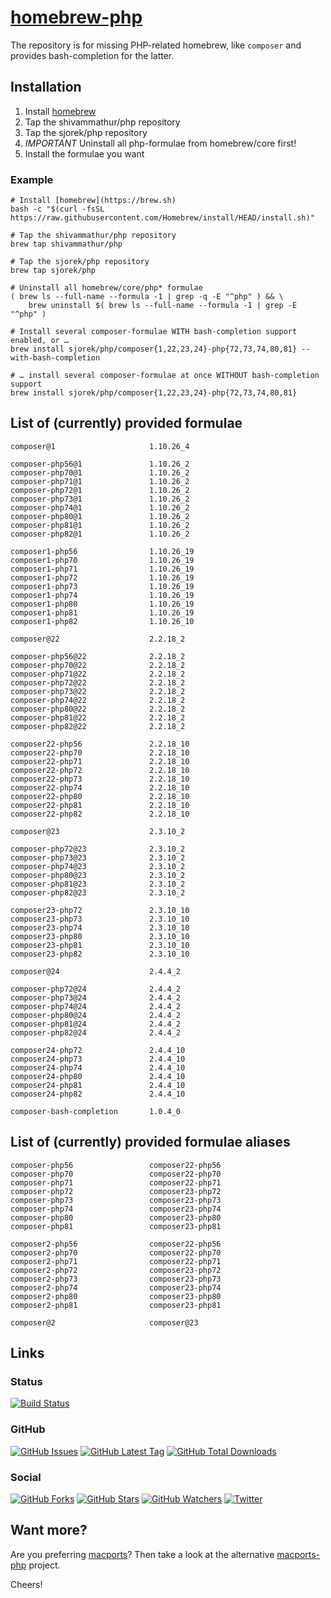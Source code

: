 # [homebrew-php](https://sjorek.github.io/homebrew-php/)

The repository is for missing PHP-related homebrew, like `composer` and
provides bash-completion for the latter.

## Installation

1. Install [homebrew](https://brew.sh)
3. Tap the shivammathur/php repository
3. Tap the sjorek/php repository
4. *IMPORTANT* Uninstall all php-formulae from homebrew/core first!
5. Install the formulae you want

### Example

```console
# Install [homebrew](https://brew.sh)
bash -c "$(curl -fsSL https://raw.githubusercontent.com/Homebrew/install/HEAD/install.sh)"

# Tap the shivammathur/php repository
brew tap shivammathur/php

# Tap the sjorek/php repository
brew tap sjorek/php

# Uninstall all homebrew/core/php* formulae
( brew ls --full-name --formula -1 | grep -q -E "^php" ) && \
    brew uninstall $( brew ls --full-name --formula -1 | grep -E "^php" )

# Install several composer-formulae WITH bash-completion support enabled, or …
brew install sjorek/php/composer{1,22,23,24}-php{72,73,74,80,81} --with-bash-completion

# … install several composer-formulae at once WITHOUT bash-completion support
brew install sjorek/php/composer{1,22,23,24}-php{72,73,74,80,81}
```

## List of (currently) provided formulae

    composer@1                     1.10.26_4

    composer-php56@1               1.10.26_2
    composer-php70@1               1.10.26_2
    composer-php71@1               1.10.26_2
    composer-php72@1               1.10.26_2
    composer-php73@1               1.10.26_2
    composer-php74@1               1.10.26_2
    composer-php80@1               1.10.26_2
    composer-php81@1               1.10.26_2
    composer-php82@1               1.10.26_2

    composer1-php56                1.10.26_19
    composer1-php70                1.10.26_19
    composer1-php71                1.10.26_19
    composer1-php72                1.10.26_19
    composer1-php73                1.10.26_19
    composer1-php74                1.10.26_19
    composer1-php80                1.10.26_19
    composer1-php81                1.10.26_19
    composer1-php82                1.10.26_10

    composer@22                    2.2.18_2

    composer-php56@22              2.2.18_2
    composer-php70@22              2.2.18_2
    composer-php71@22              2.2.18_2
    composer-php72@22              2.2.18_2
    composer-php73@22              2.2.18_2
    composer-php74@22              2.2.18_2
    composer-php80@22              2.2.18_2
    composer-php81@22              2.2.18_2
    composer-php82@22              2.2.18_2

    composer22-php56               2.2.18_10
    composer22-php70               2.2.18_10
    composer22-php71               2.2.18_10
    composer22-php72               2.2.18_10
    composer22-php73               2.2.18_10
    composer22-php74               2.2.18_10
    composer22-php80               2.2.18_10
    composer22-php81               2.2.18_10
    composer22-php82               2.2.18_10

    composer@23                    2.3.10_2

    composer-php72@23              2.3.10_2
    composer-php73@23              2.3.10_2
    composer-php74@23              2.3.10_2
    composer-php80@23              2.3.10_2
    composer-php81@23              2.3.10_2
    composer-php82@23              2.3.10_2

    composer23-php72               2.3.10_10
    composer23-php73               2.3.10_10
    composer23-php74               2.3.10_10
    composer23-php80               2.3.10_10
    composer23-php81               2.3.10_10
    composer23-php82               2.3.10_10

    composer@24                    2.4.4_2

    composer-php72@24              2.4.4_2
    composer-php73@24              2.4.4_2
    composer-php74@24              2.4.4_2
    composer-php80@24              2.4.4_2
    composer-php81@24              2.4.4_2
    composer-php82@24              2.4.4_2

    composer24-php72               2.4.4_10
    composer24-php73               2.4.4_10
    composer24-php74               2.4.4_10
    composer24-php80               2.4.4_10
    composer24-php81               2.4.4_10
    composer24-php82               2.4.4_10

    composer-bash-completion       1.0.4_0

## List of (currently) provided formulae aliases

    composer-php56                 composer22-php56
    composer-php70                 composer22-php70
    composer-php71                 composer22-php71
    composer-php72                 composer23-php72
    composer-php73                 composer23-php73
    composer-php74                 composer23-php74
    composer-php80                 composer23-php80
    composer-php81                 composer23-php81

    composer2-php56                composer22-php56
    composer2-php70                composer22-php70
    composer2-php71                composer22-php71
    composer2-php72                composer23-php72
    composer2-php73                composer23-php73
    composer2-php74                composer23-php74
    composer2-php80                composer23-php80
    composer2-php81                composer23-php81

    composer@2                     composer@23

## Links

### Status

[![Build Status](https://img.shields.io/travis/com/sjorek/homebrew-php.svg)](https://travis-ci.com/sjorek/homebrew-php)


### GitHub

[![GitHub Issues](https://img.shields.io/github/issues/sjorek/homebrew-php.svg)](https://github.com/sjorek/homebrew-php/issues)
[![GitHub Latest Tag](https://img.shields.io/github/tag/sjorek/homebrew-php.svg)](https://github.com/sjorek/homebrew-php/tags)
[![GitHub Total Downloads](https://img.shields.io/github/downloads/sjorek/homebrew-php/total.svg)](https://github.com/sjorek/homebrew-php/releases)


### Social

[![GitHub Forks](https://img.shields.io/github/forks/sjorek/homebrew-php.svg?style=social)](https://github.com/sjorek/homebrew-php/network)
[![GitHub Stars](https://img.shields.io/github/stars/sjorek/homebrew-php.svg?style=social)](https://github.com/sjorek/homebrew-php/stargazers)
[![GitHub Watchers](https://img.shields.io/github/watchers/sjorek/homebrew-php.svg?style=social)](https://github.com/sjorek/homebrew-php/watchers)
[![Twitter](https://img.shields.io/twitter/url/https/github.com/sjorek/homebrew-php.svg?style=social)](https://twitter.com/intent/tweet?url=https%3A%2F%2Fsjorek.github.io%2Fhomebrew-php%2F)

## Want more?

Are you preferring [macports](https://www.macports.org)? Then take a look
at the alternative [macports-php](https://sjorek.github.io/macports-php/) project.

Cheers!
